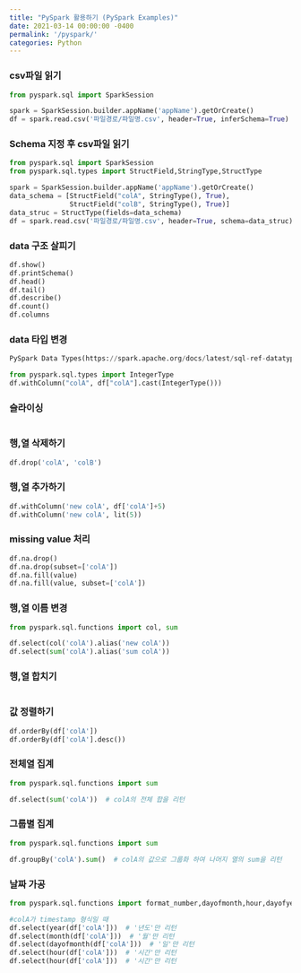 ```yaml
---
title: "PySpark 활용하기 (PySpark Examples)"
date: 2021-03-14 00:00:00 -0400
permalink: '/pyspark/'
categories: Python
---
```



### csv파일 읽기

```python
from pyspark.sql import SparkSession

spark = SparkSession.builder.appName('appName').getOrCreate()
df = spark.read.csv('파일경로/파일명.csv', header=True, inferSchema=True)
```

### Schema 지정 후 csv파일 읽기

```python
from pyspark.sql import SparkSession
from pyspark.sql.types import StructField,StringType,StructType

spark = SparkSession.builder.appName('appName').getOrCreate()
data_schema = [StructField("colA", StringType(), True),
               StructField("colB", StringType(), True)]
data_struc = StructType(fields=data_schema)
df = spark.read.csv('파일경로/파일명.csv', header=True, schema=data_struc)
```

### data 구조 살피기

```python
df.show()
df.printSchema()
df.head()
df.tail()
df.describe()
df.count()
df.columns
```

### data 타입 변경

```python
PySpark Data Types(https://spark.apache.org/docs/latest/sql-ref-datatypes.html)

from pyspark.sql.types import IntegerType
df.withColumn("colA", df["colA"].cast(IntegerType()))
```

### 슬라이싱

```python

```

### 행,열 삭제하기

```python
df.drop('colA', 'colB')
```

### 행,열 추가하기

```python
df.withColumn('new colA', df['colA']+5)
df.withColumn('new colA', lit(5))
```

### missing value 처리

```python
df.na.drop()
df.na.drop(subset=['colA'])
df.na.fill(value)
df.na.fill(value, subset=['colA'])
```

### 행,열 이름 변경

```python
from pyspark.sql.functions import col, sum

df.select(col('colA').alias('new colA'))
df.select(sum('colA').alias('sum colA'))
```

### 행,열 합치기

```python

```

### 값 정렬하기

```python
df.orderBy(df['colA'])
df.orderBy(df['colA'].desc())
```

### 전체열 집계

```python
from pyspark.sql.functions import sum

df.select(sum('colA'))  # colA의 전체 합을 리턴
```

### 그룹별 집계

```python
from pyspark.sql.functions import sum

df.groupBy('colA').sum()  # colA의 값으로 그룹화 하여 나머지 열의 sum을 리턴
```

### 날짜 가공

```python
from pyspark.sql.functions import format_number,dayofmonth,hour,dayofyear,month,year,weekofyear,date_format

#colA가 timestamp 형식일 때
df.select(year(df['colA']))  # '년도'만 리턴
df.select(month(df['colA']))  # '월'만 리턴
df.select(dayofmonth(df['colA']))  # '일'만 리턴
df.select(hour(df['colA']))  # '시간'만 리턴
df.select(hour(df['colA']))  # '시간'만 리턴

```
